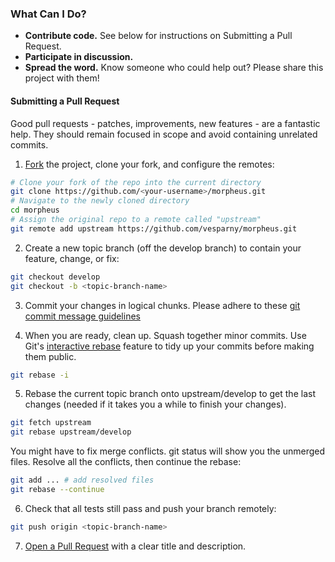 ### What Can I Do?

- **Contribute code.** See below for instructions on Submitting a Pull Request.
- **Participate in discussion.**
- **Spread the word.** Know someone who could help out? Please share this project with them!

#### Submitting a Pull Request

Good pull requests - patches, improvements, new features - are a fantastic
help. They should remain focused in scope and avoid containing unrelated
commits.


1. [Fork](https://help.github.com/articles/fork-a-repo) the project, clone your
fork, and configure the remotes:

```bash
# Clone your fork of the repo into the current directory
git clone https://github.com/<your-username>/morpheus.git
# Navigate to the newly cloned directory
cd morpheus
# Assign the original repo to a remote called "upstream"
git remote add upstream https://github.com/vesparny/morpheus.git
```

2. Create a new topic branch (off the develop branch) to
contain your feature, change, or fix:

```bash
git checkout develop
git checkout -b <topic-branch-name>
```

3. Commit your changes in logical chunks. Please adhere to these [git commit
message guidelines](http://tbaggery.com/2008/04/19/a-note-about-git-commit-messages.html)

4. When you are ready, clean up. Squash together minor commits. Use Git's
[interactive rebase](https://help.github.com/articles/about-git-rebase)
feature to tidy up your commits before making them public.

```bash
git rebase -i
```

5. Rebase the current topic branch onto upstream/develop to get the last changes (needed if it takes you a while to finish your changes).

```bash
git fetch upstream
git rebase upstream/develop
```
You might have to fix merge conflicts. git status will show you the unmerged files. Resolve all the conflicts, then continue the rebase:

```bash
git add ... # add resolved files
git rebase --continue
```

6. Check that all tests still pass and push your branch remotely:

```bash
git push origin <topic-branch-name>
```

7. [Open a Pull Request](https://help.github.com/articles/using-pull-requests/) with a clear title and description.
